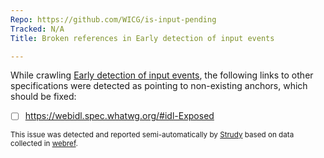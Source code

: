 ```yaml
---
Repo: https://github.com/WICG/is-input-pending
Tracked: N/A
Title: Broken references in Early detection of input events

---
```


While crawling [Early detection of input events](https://wicg.github.io/is-input-pending/), the following links to other specifications were detected as pointing to non-existing anchors, which should be fixed:
* [ ] https://webidl.spec.whatwg.org/#idl-Exposed

<sub>This issue was detected and reported semi-automatically by [Strudy](https://github.com/w3c/strudy/) based on data collected in [webref](https://github.com/w3c/webref/).</sub>